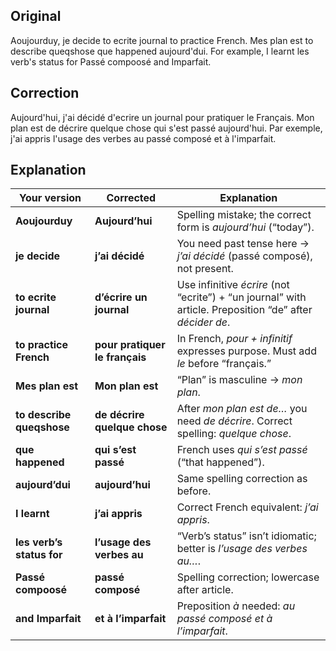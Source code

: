 ## Original
Aoujourduy, je decide to ecrite journal to practice French. Mes plan est to describe queqshose que happened aujourd'dui. For example, I learnt les verb's status for Passé compoosé and Imparfait.

## Correction
Aujourd'hui, j'ai décidé d'ecrire un journal pour pratiquer le Français. Mon plan est de décrire quelque chose qui s'est passé aujourd'hui. Par exemple, j'ai appris l'usage des verbes au passé composé et à l'imparfait.

## Explanation
| Your version              | Corrected                      | Explanation                                                                                              |
| ------------------------- | ------------------------------ | -------------------------------------------------------------------------------------------------------- |
| **Aoujourduy**            | **Aujourd’hui**                | Spelling mistake; the correct form is *aujourd’hui* (“today”).                                           |
| **je decide**             | **j’ai décidé**                | You need past tense here → *j’ai décidé* (passé composé), not present.                                   |
| **to ecrite journal**     | **d’écrire un journal**        | Use infinitive *écrire* (not “ecrite”) + “un journal” with article. Preposition “de” after *décider de*. |
| **to practice French**    | **pour pratiquer le français** | In French, *pour + infinitif* expresses purpose. Must add *le* before “français.”                        |
| **Mes plan est**          | **Mon plan est**               | “Plan” is masculine → *mon plan*.                                                                        |
| **to describe queqshose** | **de décrire quelque chose**   | After *mon plan est de…* you need *de décrire*. Correct spelling: *quelque chose*.                       |
| **que happened**          | **qui s’est passé**            | French uses *qui s’est passé* (“that happened”).                                                         |
| **aujourd’dui**           | **aujourd’hui**                | Same spelling correction as before.                                                                      |
| **I learnt**              | **j’ai appris**                | Correct French equivalent: *j’ai appris*.                                                                |
| **les verb’s status for** | **l’usage des verbes au**      | “Verb’s status” isn’t idiomatic; better is *l’usage des verbes au…*.                                     |
| **Passé compoosé**        | **passé composé**              | Spelling correction; lowercase after article.                                                            |
| **and Imparfait**         | **et à l’imparfait**           | Preposition *à* needed: *au passé composé et à l’imparfait*.                                             |
